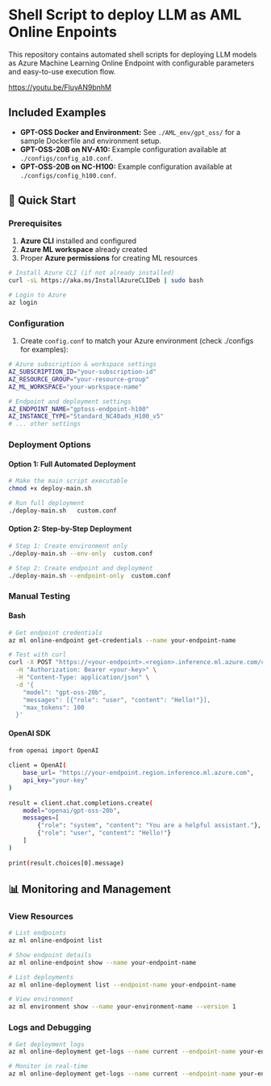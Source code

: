 # Shell Script to deploy LLM as AML Online Enpoints

This repository contains automated shell scripts for deploying LLM models as Azure Machine Learning Online Endpoint with configurable parameters and easy-to-use execution flow.

https://youtu.be/FluyAN9bnhM

## Included Examples

- **GPT-OSS Docker and Environment:** See `./AML_env/gpt_oss/` for a sample Dockerfile and environment setup.
- **GPT-OSS-20B on NV-A10:** Example configuration available at `./configs/config_a10.conf`.
- **GPT-OSS-20B on NC-H100:** Example configuration available at `./configs/config_h100.conf`.

## 🚀 Quick Start

### Prerequisites

1. **Azure CLI** installed and configured
2. **Azure ML workspace** already created
3. Proper **Azure permissions** for creating ML resources

```bash
# Install Azure CLI (if not already installed)
curl -sL https://aka.ms/InstallAzureCLIDeb | sudo bash

# Login to Azure
az login
```

### Configuration

1. Create `config.conf` to match your Azure environment (check ./configs for examples):

```bash
# Azure subscription & workspace settings
AZ_SUBSCRIPTION_ID="your-subscription-id"
AZ_RESOURCE_GROUP="your-resource-group"
AZ_ML_WORKSPACE="your-workspace-name"

# Endpoint and deployment settings
AZ_ENDPOINT_NAME="gptoss-endpoint-h100"
AZ_INSTANCE_TYPE="Standard_NC40ads_H100_v5"
# ... other settings
```

### Deployment Options

#### Option 1: Full Automated Deployment

```bash
# Make the main script executable
chmod +x deploy-main.sh

# Run full deployment
./deploy-main.sh   custom.conf
```

#### Option 2: Step-by-Step Deployment

```bash
# Step 1: Create environment only
./deploy-main.sh --env-only  custom.conf

# Step 2: Create endpoint and deployment
./deploy-main.sh --endpoint-only  custom.conf

```

### Manual Testing

#### Bash
```bash
# Get endpoint credentials
az ml online-endpoint get-credentials --name your-endpoint-name

# Test with curl
curl -X POST "https://<your-endpoint>.<region>.inference.ml.azure.com/chat/completions" \
  -H "Authorization: Bearer <your-key>" \
  -H "Content-Type: application/json" \
  -d '{
    "model": "gpt-oss-20b",
    "messages": [{"role": "user", "content": "Hello!"}],
    "max_tokens": 100
  }'
```

#### OpenAI SDK
```bash
from openai import OpenAI
 
client = OpenAI(
    base_url= "https://your-endpoint.region.inference.ml.azure.com",
    api_key="your-key"
)
 
result = client.chat.completions.create(
    model="openai/gpt-oss-20b",
    messages=[
        {"role": "system", "content": "You are a helpful assistant."},
        {"role": "user", "content": "Hello!"}
    ]
)
 
print(result.choices[0].message)
```

## 📊 Monitoring and Management

### View Resources

```bash
# List endpoints
az ml online-endpoint list

# Show endpoint details
az ml online-endpoint show --name your-endpoint-name

# List deployments
az ml online-deployment list --endpoint-name your-endpoint-name

# View environment
az ml environment show --name your-environment-name --version 1
```

### Logs and Debugging

```bash
# Get deployment logs
az ml online-deployment get-logs --name current --endpoint-name your-endpoint-name

# Monitor in real-time
az ml online-deployment get-logs --name current --endpoint-name your-endpoint-name --lines 100 --follow
```
